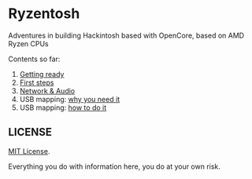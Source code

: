 # Ryzentosh

Adventures in building Hackintosh based with OpenCore, based on AMD Ryzen CPUs

Contents so far:

1. [Getting ready](opencore-getting-ready.md)
2. [First steps](opencore-first-steps.md)
3. [Network & Audio](opencore-network-audio.md)
4. USB mapping: [why you need it](usb-mapping-why.md)
5. USB mapping: [how to do it](usb-mapping-how.md)

## LICENSE

[MIT License](LICENSE). 

Everything you do with information here, you do at your own risk.